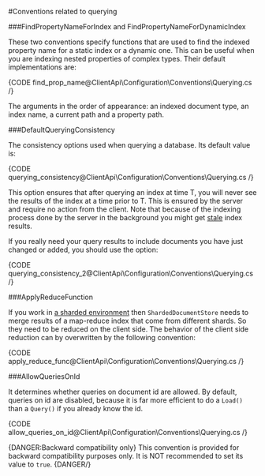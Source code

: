 ﻿#Conventions related to querying

###FindPropertyNameForIndex and FindPropertyNameForDynamicIndex

These two conventions specify functions that are used to find the indexed property name for a static index or a dynamic one. This can be useful when you are indexing nested properties 
of complex types. Their default implementations are:

{CODE find_prop_name@ClientApi\Configuration\Conventions\Querying.cs /}

The arguments in the order of appearance: an indexed document type, an index name, a current path and a property path.

###DefaultQueryingConsistency

The consistency options used when querying a database. Its default value is: 

{CODE querying_consistency@ClientApi\Configuration\Conventions\Querying.cs /}

This option ensures that after querying an index at time T, you will never see the results of the index at a time prior to T. This is ensured by the server and 
require no action from the client. Note that because of the indexing process done by the server in the background you might get [stale](../../../indexes/stale-indexes) index results. 

If you really need your query results to include documents you have just changed or added, you should use the option:

{CODE querying_consistency_2@ClientApi\Configuration\Conventions\Querying.cs /}

###ApplyReduceFunction

If you work in [a sharded environment](../../../server/scaling-out/sharding/how-to-setup-sharding) then `ShardedDocumentStore` needs to merge results of a map-reduce index that come
from different shards. So they need to be reduced on the client side. The behavior of the client side reduction can by overwritten by the following 
convention:

{CODE apply_reduce_func@ClientApi\Configuration\Conventions\Querying.cs /}


###AllowQueriesOnId 

It determines whether queries on document id are allowed. By default, queries on id are disabled, because it is far more efficient to do a `Load()` than a `Query()` if you already know the id.

{CODE allow_queries_on_id@ClientApi\Configuration\Conventions\Querying.cs /}

{DANGER:Backward compatibility only}
This convention is provided for backward compatibility purposes only. It is NOT recommended to set its value to `true`.
{DANGER/}